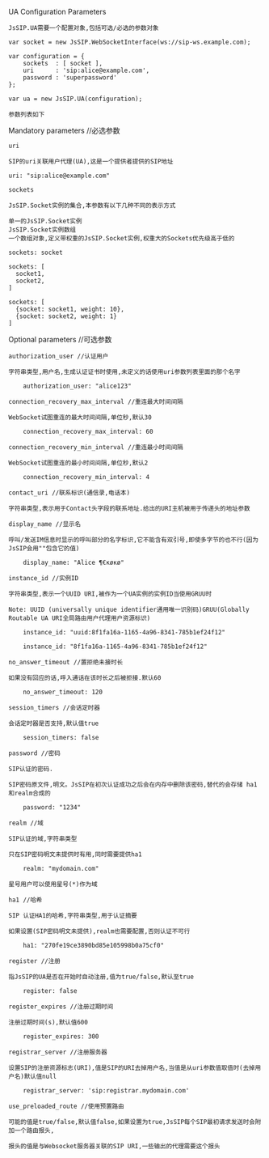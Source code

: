 UA Configuration Parameters

    JsSIP.UA需要一个配置对象,包括可选/必选的参数对象
    
    var socket = new JsSIP.WebSocketInterface(ws://sip-ws.example.com);

    var configuration = {
        sockets  : [ socket ],
        uri      : 'sip:alice@example.com',
        password : 'superpassword'
    };

    var ua = new JsSIP.UA(configuration);
    
    参数列表如下
    
Mandatory parameters //必选参数

    uri
    
    SIP的uri关联用户代理(UA),这是一个提供者提供的SIP地址
    
    uri: "sip:alice@example.com"
    
    sockets
    
    JsSIP.Socket实例的集合,本参数有以下几种不同的表示方式
    
    单一的JsSIP.Socket实例   
    JsSIP.Socket实例数组
    一个数组对象,定义带权重的JsSIP.Socket实例,权重大的Sockets优先级高于低的
    
    sockets: socket

    sockets: [
      socket1,
      socket2,
    ]

    sockets: [
      {socket: socket1, weight: 10},
      {socket: socket2, weight: 1}
    ]

Optional parameters //可选参数

    authorization_user //认证用户
    
    字符串类型,用户名,生成认证证书时使用,未定义的话使用uri参数列表里面的那个名字
    
        authorization_user: "alice123"
    
    connection_recovery_max_interval //重连最大时间间隔
    
    WebSocket试图重连的最大时间间隔,单位秒,默认30
    
        connection_recovery_max_interval: 60
        
    connection_recovery_min_interval //重连最小时间间隔
    
    WebSocket试图重连的最小时间间隔,单位秒,默认2
    
        connection_recovery_min_interval: 4
        
    contact_uri //联系标识(通信录,电话本)
    
    字符串类型,表示用于Contact头字段的联系地址.给出的URI主机被用于传递头的地址参数
    
    display_name //显示名
    
    呼叫/发送IM信息时显示的呼叫部分的名字标识,它不能含有双引号,即使多字节的也不行(因为JsSIP会用""包含它的值)
    
        display_name: "Alice ¶€ĸøĸø"
        
    instance_id //实例ID
    
    字符串类型,表示一个UUID URI,被作为一个UA实例的实例ID当使用GRUU时
    
    Note: UUID (universally unique identifier通用唯一识别码)GRUU(Globally Routable UA URI全局路由用户代理用户资源标识)
    
        instance_id: "uuid:8f1fa16a-1165-4a96-8341-785b1ef24f12"

        instance_id: "8f1fa16a-1165-4a96-8341-785b1ef24f12"

    no_answer_timeout //置拒绝未接时长
    
    如果没有回应的话,呼入通话在该时长之后被拒接.默认60
    
        no_answer_timeout: 120
    
    session_timers //会话定时器
    
    会话定时器是否支持,默认值true
    
        session_timers: false
    
    password //密码
    
    SIP认证的密码.
    
    SIP密码原文件,明文。JsSIP在初次认证成功之后会在内存中删除该密码,替代的会存储 ha1和realm合成的
        
        password: "1234"
    
    realm //域
    
    SIP认证的域,字符串类型
    
    只在SIP密码明文未提供时有用,同时需要提供ha1
    
        realm: "mydomain.com"
        
    星号用户可以使用星号(*)作为域
    
    ha1 //哈希
    
    SIP 认证HA1的哈希,字符串类型,用于认证摘要
    
    如果设置(SIP密码明文未提供),realm也需要配置,否则认证不可行
    
        ha1: "270fe19ce3890bd85e105998b0a75cf0"
        
    register //注册
    
    指JsSIP的UA是否在开始时自动注册,值为true/false,默认至true
    
        register: false
    
    register_expires //注册过期时间
    
    注册过期时间(s),默认值600
    
        register_expires: 300
        
    registrar_server //注册服务器
    
    设置SIP的注册资源标志(URI),值是SIP的URI去掉用户名,当值是从uri参数值取值时(去掉用户名)默认值null
    
        registrar_server: 'sip:registrar.mydomain.com'
    
    use_preloaded_route //使用预置路由
    
    可能的值是true/false,默认值false,如果设置为true,JsSIP每个SIP最初请求发送时会附加一个路由报头,
    
    报头的值是与Websocket服务器关联的SIP URI,一些输出的代理需要这个报头
    
    
    
    
    
    
    
    
    
    
    
    
    
    
    
    
    
    
    
    
    
    
    
    
    
    
    
    
